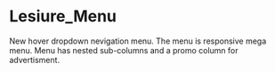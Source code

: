 # Lesiure_Menu
New hover dropdown nevigation menu. The menu is responsive mega menu. Menu has nested sub-columns and a promo column for advertisment.

